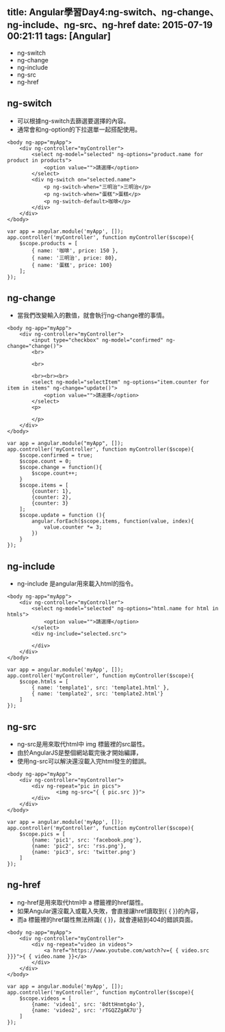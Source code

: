 title: Angular學習Day4:ng-switch、ng-change、ng-include、ng-src、ng-href
date: 2015-07-19 00:21:11
tags: [Angular]
---

- ng-switch
- ng-change
- ng-include
- ng-src
- ng-href

<!-- more -->

## ng-switch

- 可以根據ng-switch去篩選要選擇的內容。
- 通常會和ng-option的下拉選單一起搭配使用。

```
<body ng-app="myApp">
    <div ng-controller="myController">
        <select ng-model="selected" ng-options="product.name for product in products">
            <option value="">請選擇</option>
        </select>
        <div ng-switch on="selected.name">
            <p ng-switch-when="三明治">三明治</p>
            <p ng-switch-when="蛋糕">蛋糕</p>
            <p ng-switch-default>咖啡</p>
        </div>
    </div>
</body>
```

```
var app = angular.module('myApp', []);
app.controller('myController', function myController($scope){
    $scope.products = [
        { name: '咖啡', price: 150 },
        { name: '三明治', price: 80},
        { name: '蛋糕', price: 100}
    ];
});
```

## ng-change

- 當我們改變輸入的數值，就會執行ng-change裡的事情。

```
<body ng-app="myApp">
    <div ng-controller="myController">
        <input type="checkbox" ng-model="confirmed" ng-change="change()">
        <br>

        <br>

        <br><br><br>
        <select ng-model="selectItem" ng-options="item.counter for item in items" ng-change="update()">
            <option value="">請選擇</option>
        </select>
        <p>

        </p>
    </div>
</body>
```

```
var app = angular.module("myApp", []);
app.controller('myController', function myController($scope){
    $scope.confirmed = true;
    $scope.count = 0;
    $scope.change = function(){
        $scope.count++;
    }
    $scope.items = [
        {counter: 1},
        {counter: 2},
        {counter: 3}
    ];
    $scope.update = function (){
        angular.forEach($scope.items, function(value, index){
            value.counter *= 3;
        })
    }
});
```

## ng-include
- ng-include 是angular用來載入html的指令。

```
<body ng-app="myApp">
    <div ng-controller="myController">
        <select ng-model="selected" ng-options="html.name for html in htmls">
            <option value="">請選擇</option>
        </select>
        <div ng-include="selected.src">

        </div>
    </div>
</body>
```

```
var app = angular.module('myApp', []);
app.controller('myController', function myController($scope){
    $scope.htmls = [
        { name: 'template1', src: 'template1.html' },
        { name: 'template2', src: 'template2.html'}
    ]
});
```

## ng-src
- ng-src是用來取代html中 img 標籤裡的src屬性。
- 由於AngularJS是整個網站載完後才開始編譯，
- 使用ng-src可以解決還沒載入完html發生的錯誤。

```
<body ng-app="myApp">
    <div ng-controller="myController">
        <div ng-repeat="pic in pics">
                <img ng-src="{ { pic.src }}">
        </div>
    </div>
</body>
```

```
var app = angular.module('myApp', []);
app.controller('myController', function myController($scope){
    $scope.pics = [
        {name: 'pic1', src: 'facebook.png'},
        {name: 'pic2', src: 'rss.png'},
        {name: 'pic3', src: 'twitter.png'}
    ]
});
```

## ng-href
- ng-href是用來取代html中 a 標籤裡的href屬性。
- 如果Angular還沒載入或載入失敗，會直接讓href讀取到{ { }}的內容，
- 而a 標籤裡的href屬性無法辨識{ { }}，就會連結到404的錯誤頁面。

```
<body ng-app="myApp">
    <div ng-controller="myController">
        <div ng-repeat="video in videos">
            <a href="https://www.youtube.com/watch?v={ { video.src }}}">{ { video.name }}</a>
        </div>
    </div>
</body>
```

```
var app = angular.module('myApp', []);
app.controller('myController', function myController($scope){
    $scope.videos = [
        {name: 'video1', src: '8dttHnmtg4o'},
        {name: 'video2', src: 'rTGQZZgAK7U'}
    ]
});
```
